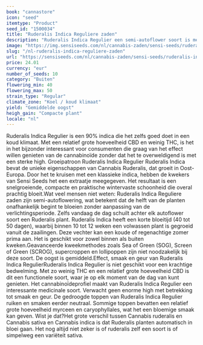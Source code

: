 ```yaml
---
book: "cannastore"
icon: "seed"
itemtype: "Product"
seed_id: "1500034"
title: "Ruderalis Indica Reguliere zaden"
description: "Ruderalis Indica Regulier een semi-autoflower soort is met meer CBD dan THC. Kou of regen deren het niet."
image: "https://img.sensiseeds.com/nl/cannabis-zaden/sensi-seeds/ruderalis-indica-image.png"
slug: "/nl-ruderalis-indica-reguliere-zaden"
url: "https://sensiseeds.com/nl/cannabis-zaden/sensi-seeds/ruderalis-indica?a_aid=cannastore"
price: 24.01
currency: "eur"
number_of_seeds: 10
category: "Buiten"
flowering_min: 40
flowering_max: 50
strain_type: "Regular"
climate_zone: "Koel / koud klimaat"
yield: "Gemiddelde oogst"
heigh_gain: "Compacte plant"
locale: "nl"
---
```

Ruderalis Indica Regulier is een 90% indica die het zelfs goed doet in een koud klimaat. Met een relatief grote hoeveelheid CBD en weinig THC, is het in het bijzonder interessant voor consumenten die graag van het effect willen genieten van de cannabinoïde zonder dat het te overweldigend is met een sterke high. Groeipatroon Ruderalis Indica Regulier Ruderalis Indica bevat de unieke eigenschappen van Cannabis Ruderalis, dat groeit in Oost-Europa. Door het te kruisen met een klassieke indica, hebben de kwekers van Sensi Seeds het een extraatje meegegeven. Het resultaat is een snelgroeiende, compacte en praktische wintervaste schoonheid die overal prachtig bloeit.Wat veel mensen niet weten: Ruderalis Indica Reguliere zaden zijn semi-autoflowering, wat betekent dat de helft van de planten onafhankelijk begint te bloeien zonder aanpassing van de verlichtingsperiode. Zelfs vandaag de dag schuilt achter elk autoflower soort een Ruderalis plant. Ruderalis Indica heeft een korte bloeitijd (40 tot 50 dagen), waarbij binnen 10 tot 12 weken een volwassen plant is gegroeid vanuit de zaailingen. Deze vechter kan een koude of regenachtige zomer prima aan. Het is geschikt voor zowel binnen als buiten kweken.Geavanceerde kweekmethodes zoals Sea of Green (SOG), Screen of Green (SCROG), supercroppen en lollipoppen zijn niet noodzakelijk bij deze soort. De oogst is gemiddeld.Effect, smaak en geur van Ruderalis Indica RegulierRuderalis Indica Regulier is niet geschikt voor een krachtige bedwelming. Met zo weinig THC en een relatief grote hoeveelheid CBD is dit een functionele soort, waar je op elk moment van de dag van kunt genieten. Het cannabinoïdeprofiel maakt van Ruderalis Indica Regulier een interessante medicinale soort. Verwacht geen enorme high met betrekking tot smaak en geur. De gedroogde toppen van Ruderalis Indica Regulier ruiken en smaken eerder neutraal. Sommige toppen bevatten een relatief grote hoeveelheid myrceen en caryophyllales, wat het een bloemige smaak kan geven. Wist je dat?Het grote verschil tussen Cannabis ruderalis en Cannabis sativa en Cannabis indica is dat Ruderalis planten automatisch in bloei gaan. Het nog altijd niet zeker is of ruderalis zelf een soort is of simpelweg een variëteit sativa.
